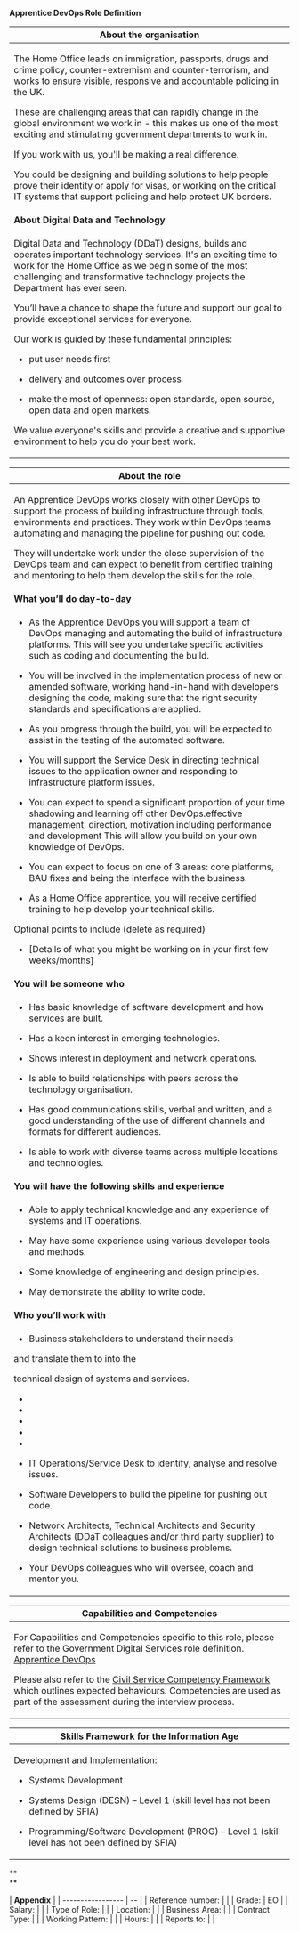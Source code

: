 **Apprentice DevOps Role Definition**

<table>
<thead>
<tr class="header">
<th><strong>About the organisation</strong></th>
</tr>
</thead>
<tbody>
<tr class="odd">
<td><p>The Home Office leads on immigration, passports, drugs and crime policy, counter-extremism and counter-terrorism, and works to ensure visible, responsive and accountable policing in the UK.</p>
<p>These are challenging areas that can rapidly change in the global environment we work in - this makes us one of the most exciting and stimulating government departments to work in.</p>
<p>If you work with us, you'll be making a real difference.</p>
<p>You could be designing and building solutions to help people prove their identity or apply for visas, or working on the critical IT systems that support policing and help protect UK borders.</p></td>
</tr>
<tr class="even">
<td><strong>About Digital Data and Technology</strong></td>
</tr>
<tr class="odd">
<td><p>Digital Data and Technology (DDaT) designs, builds and operates important technology services. It's an exciting time to work for the Home Office as we begin some of the most challenging and transformative technology projects the Department has ever seen.</p>
<p>You’ll have a chance to shape the future and support our goal to provide exceptional services for everyone.</p>
<p>Our work is guided by these fundamental principles:</p>
<ul>
<li><p>put user needs first</p></li>
<li><p>delivery and outcomes over process</p></li>
<li><p>make the most of openness: open standards, open source, open data and open markets.</p></li>
</ul>
<p>We value everyone's skills and provide a creative and supportive environment to help you do your best work.</p></td>
</tr>
</tbody>
</table>

<table>
<thead>
<tr class="header">
<th><strong>About the role</strong></th>
</tr>
</thead>
<tbody>
<tr class="odd">
<td><p>An Apprentice DevOps works closely with other DevOps to support the process of building infrastructure through tools, environments and practices. They work within DevOps teams automating and managing the pipeline for pushing out code.</p>
<p>They will undertake work under the close supervision of the DevOps team and can expect to benefit from certified training and mentoring to help them develop the skills for the role.</p></td>
</tr>
<tr class="even">
<td><strong>What you’ll do day-to-day</strong></td>
</tr>
<tr class="odd">
<td><ul>
<li><p>As the Apprentice DevOps you will support a team of DevOps managing and automating the build of infrastructure platforms. This will see you undertake specific activities such as coding and documenting the build.</p></li>
<li><p>You will be involved in the implementation process of new or amended software, working hand-in-hand with developers designing the code, making sure that the right security standards and specifications are applied.</p></li>
<li><p>As you progress through the build, you will be expected to assist in the testing of the automated software.</p></li>
<li><p>You will support the Service Desk in directing technical issues to the application owner and responding to infrastructure platform issues.</p></li>
<li><p>You can expect to spend a significant proportion of your time shadowing and learning off other DevOps.effective management, direction, motivation including performance and development This will allow you build on your own knowledge of DevOps.</p></li>
<li><p>You can expect to focus on one of 3 areas: core platforms, BAU fixes and being the interface with the business.</p></li>
<li><p>As a Home Office apprentice, you will receive certified training to help develop your technical skills.</p></li>
</ul>
<p>Optional points to include (delete as required)</p>
<ul>
<li><p>[Details of what you might be working on in your first few weeks/months]</p></li>
</ul></td>
</tr>
<tr class="even">
<td><strong>You will be someone who</strong></td>
</tr>
<tr class="odd">
<td><ul>
<li><p>Has basic knowledge of software development and how services are built.</p></li>
<li><p>Has a keen interest in emerging technologies.</p></li>
<li><p>Shows interest in deployment and network operations.</p></li>
<li><p>Is able to build relationships with peers across the technology organisation.</p></li>
<li><p>Has good communications skills, verbal and written, and a good understanding of the use of different channels and formats for different audiences.</p></li>
<li><p>Is able to work with diverse teams across multiple locations and technologies.</p></li>
</ul></td>
</tr>
<tr class="even">
<td><strong>You will have the following skills and experience</strong></td>
</tr>
<tr class="odd">
<td><ul>
<li><p>Able to apply technical knowledge and any experience of systems and IT operations.</p></li>
<li><p>May have some experience using various developer tools and methods.</p></li>
<li><p>Some knowledge of engineering and design principles.</p></li>
<li><p>May demonstrate the ability to write code.</p></li>
</ul></td>
</tr>
<tr class="even">
<td><strong>Who you’ll work with</strong></td>
</tr>
<tr class="odd">
<td><ul>
<li><p>Business stakeholders to understand their needs</p></li>
</ul>
<p>and translate them to into the</p>
<p>technical design of systems and services.</p>
<ul>
<li></li>
<li></li>
<li></li>
<li></li>
<li></li>
<li><p>IT Operations/Service Desk to identify, analyse and resolve issues.</p></li>
<li><p>Software Developers to build the pipeline for pushing out code.</p></li>
<li><p>Network Architects, Technical Architects and Security Architects (DDaT colleagues and/or third party supplier) to design technical solutions to business problems.</p></li>
<li><p>Your DevOps colleagues who will oversee, coach and mentor you.</p></li>
</ul></td>
</tr>
</tbody>
</table>

<table>
<thead>
<tr class="header">
<th><strong>Capabilities and Competencies</strong></th>
</tr>
</thead>
<tbody>
<tr class="odd">
<td><p>For Capabilities and Competencies specific to this role, please refer to the Government Digital Services role definition. <a href="https://www.gov.uk/government/publications/apprentice-devops-skills-they-need/apprentice-devops-skills-they-need">Apprentice DevOps</a></p>
<p>Please also refer to the <a href="https://www.gov.uk/government/publications/civil-service-competency-framework"><span class="underline">Civil Service Competency Framework</span></a> which outlines expected behaviours. Competencies are used as part of the assessment during the interview process.</p></td>
</tr>
</tbody>
</table>

<table>
<thead>
<tr class="header">
<th><strong>Skills Framework for the Information Age</strong></th>
</tr>
</thead>
<tbody>
<tr class="odd">
<td><p>Development and Implementation:</p>
<ul>
<li><p>Systems Development</p></li>
</ul>
<ul>
<li><p>Systems Design (DESN) – Level 1 (skill level has not been defined by SFIA)</p></li>
<li><p>Programming/Software Development (PROG) – Level 1 (skill level has not been defined by SFIA)</p></li>
</ul></td>
</tr>
</tbody>
</table>

**  
**

| **Appendix**      |
| ----------------- | -- |
| Reference number: |    |
| Grade:            | EO |
| Salary:           |    |
| Type of Role:     |    |
| Location:         |    |
| Business Area:    |    |
| Contract Type:    |    |
| Working Pattern:  |    |
| Hours:            |    |
| Reports to:       |    |
